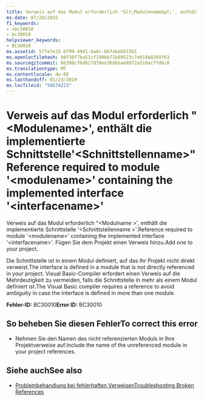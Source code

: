 ```yaml
---
title: Verweis auf das Modul erforderlich "&lt;Modulename&gt;', enthält die implementierte Schnittstelle'&lt;Schnittstellenname&gt;"
ms.date: 07/20/2015
f1_keywords:
- vbc30010
- bc30010
helpviewer_keywords:
- BC30010
ms.assetid: 57fe7e15-bf99-49d1-ba6c-bb7abeb615b1
ms.openlocfilehash: b6f30f7ba51cf190bb71b89523c7e014b8284fb3
ms.sourcegitcommit: 6b308cf6d627d78ee36dbbae8972a310ac7fd6c8
ms.translationtype: MT
ms.contentlocale: de-DE
ms.lasthandoff: 01/23/2019
ms.locfileid: "54574223"
---
```

# <a name="reference-required-to-module-ltmodulenamegt-containing-the-implemented-interface-ltinterfacenamegt"></a><span data-ttu-id="9dd16-102">Verweis auf das Modul erforderlich "&lt;Modulename&gt;', enthält die implementierte Schnittstelle'&lt;Schnittstellenname&gt;"</span><span class="sxs-lookup"><span data-stu-id="9dd16-102">Reference required to module '&lt;modulename&gt;' containing the implemented interface '&lt;interfacename&gt;'</span></span>
<span data-ttu-id="9dd16-103">Verweis auf das Modul erforderlich "\<Modulname >', enthält die implementierte Schnittstelle '\<Schnittstellenname >'.</span><span class="sxs-lookup"><span data-stu-id="9dd16-103">Reference required to module '\<modulename>' containing the implemented interface '\<interfacename>'.</span></span> <span data-ttu-id="9dd16-104">Fügen Sie dem Projekt einen Verweis hinzu.</span><span class="sxs-lookup"><span data-stu-id="9dd16-104">Add one to your project.</span></span>  
  
 <span data-ttu-id="9dd16-105">Die Schnittstelle ist in einem Modul definiert, auf das Ihr Projekt nicht direkt verweist.</span><span class="sxs-lookup"><span data-stu-id="9dd16-105">The interface is defined in a module that is not directly referenced in your project.</span></span> <span data-ttu-id="9dd16-106">Visual Basic-Compiler erfordert einen Verweis auf die Mehrdeutigkeit zu vermeiden, falls die Schnittstelle in mehr als einem Modul definiert ist.</span><span class="sxs-lookup"><span data-stu-id="9dd16-106">The Visual Basic compiler requires a reference to avoid ambiguity in case the interface is defined in more than one module.</span></span>  
  
 <span data-ttu-id="9dd16-107">**Fehler-ID:** BC30010</span><span class="sxs-lookup"><span data-stu-id="9dd16-107">**Error ID:** BC30010</span></span>  
  
## <a name="to-correct-this-error"></a><span data-ttu-id="9dd16-108">So beheben Sie diesen Fehler</span><span class="sxs-lookup"><span data-stu-id="9dd16-108">To correct this error</span></span>  
  
-   <span data-ttu-id="9dd16-109">Nehmen Sie den Namen des nicht referenzierten Moduls in Ihre Projektverweise auf.</span><span class="sxs-lookup"><span data-stu-id="9dd16-109">Include the name of the unreferenced module in your project references.</span></span>  
  
## <a name="see-also"></a><span data-ttu-id="9dd16-110">Siehe auch</span><span class="sxs-lookup"><span data-stu-id="9dd16-110">See also</span></span>

- [<span data-ttu-id="9dd16-111">Problembehandlung bei fehlerhaften Verweisen</span><span class="sxs-lookup"><span data-stu-id="9dd16-111">Troubleshooting Broken References</span></span>](/visualstudio/ide/troubleshooting-broken-references)
